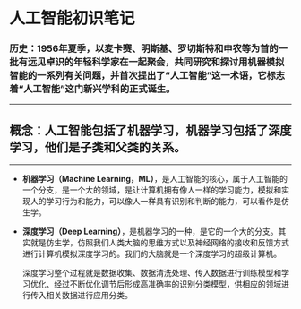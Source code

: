 # 人工智能初识笔记

### 历史：1956年夏季，以麦卡赛、明斯基、罗切斯特和申农等为首的一批有远见卓识的年轻科学家在一起聚会，共同研究和探讨用机器模拟智能的一系列有关问题，并首次提出了“人工智能”这一术语，它标志着“人工智能”这门新兴学科的正式诞生。

---

## 概念：人工智能包括了机器学习，机器学习包括了深度学习，他们是子类和父类的关系。

---

- **机器学习（Machine Learning，ML）**，是人工智能的核心，属于人工智能的一个分支，是一个大的领域，是让计算机拥有像人一样的学习能力，模拟和实现人的学习行为和能力，可以像人一样具有识别和判断的能力，可以看作是仿生学。

- **深度学习（Deep Learning）**，是机器学习的一种，是它的一个大的分支。其实就是仿生学，仿照我们人类大脑的思维方式以及神经网络的接收和反馈方式进行计算机模拟深度学习的。我们的大脑就是一个深度学习的超级计算机。

  深度学习整个过程就是数据收集、数据清洗处理、传入数据进行训练模型和学习优化、经过不断优化调节后形成高准确率的识别分类模型，供相应的领域进行传入相关数据进行应用分类。

